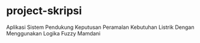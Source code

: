 # project-skripsi
Aplikasi Sistem Pendukung Keputusan Peramalan Kebutuhan Listrik Dengan Menggunakan Logika Fuzzy Mamdani
